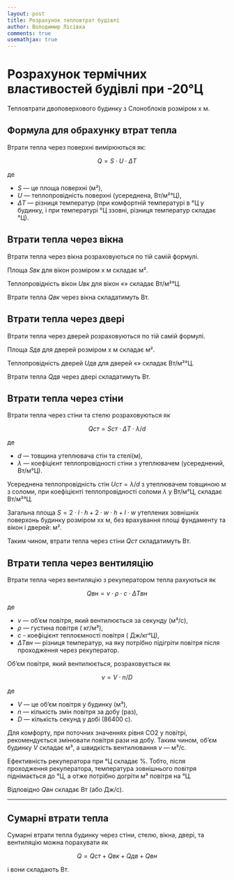 ```yaml
---
layout: post
title: Розрахунок тепловтрат будівлі
author: Володимир Лісівка
comments: true
usemathjax: true
---
```

<script>
  function p(str) { document.write(str); }

  // Print number in locale specific way.
  var locale_format = new Intl.NumberFormat('uk-UA');
  function pn(number) { document.write(locale_format.format(number)); }
  function pbn(number) { document.write('<b>',locale_format.format(number),'</b>'); }

  var температура_ззовні = -20; // °C
  var температура_в_будинку = 20; // °C
  var різниця_температур = температура_в_будинку - температура_ззовні; // K

  var довжина_будинку = 10, ширина_будинку = 8, висота_будинку = 2*2.5; // m
  var товщина_стіни = 0.4; // m
  var теплопровідність_соломи = 0.05; // Wt/m*K

  var назва_вікна = 'KBE 88 Passiv';
  var теплопровідність_вікон = 0.81; // Wt/m²*K
  var ширина_вікна = 1.32, висота_вікна = 1.42; // m
  var кількість_вікон = 11;

  var назва_дверей = 'Вхідні утеплені пінопластом 40мм';
  var теплопровідність_дверей = 1.5; // Wt/m²*K
  var ширина_двері = 1.2, висота_двері = 2.1; // m
  var кількість_дверей = 2;
</script>

# Розрахунок термічних властивостей будівлі при -20°Ц

Тепловтрати двоповерхового будинку з Слоноблоків розміром <script>pn(довжина_будинку)</script>x<script>pn(ширина_будинку)</script> м.

## Формула для обрахунку втрат тепла

Втрати тепла через поверхні  вимірюються як:

$$ Q = S \cdot U \cdot ΔT$$

де

  * $S$ — це площа поверхні (м²),
  * $U$ — теплопровідність поверхні (усереднена, Вт/м²°Ц),
  * $ΔT$ — різниця температур (при комфортній температурі в <script>pn(температура_в_будинку)</script>°Ц у будинку, і при температурі <script>pn(температура_ззовні)</script>°Ц ззовні, різниця температур складає <script>pn(різниця_температур)</script>°Ц).

## Втрати тепла через вікна

<script>
try {
  var площа_вікна = ширина_вікна * висота_вікна; // m²
  var площа_вікон = площа_вікна * кількість_вікон; // m²
  var втрати_тепла_через_вікна = теплопровідність_вікон * площа_вікон * різниця_температур; // Wt

} catch(e) { document.write(e); }
</script>

Втрати тепла через вікна розраховуються по тій самій формулі.

Площа $Sвк$ для <script>pn(кількість_вікон)</script> вікон розміром <script>pn(ширина_вікна)</script>x<script>pn(висота_вікна)</script> м складає <script>pbn(площа_вікон)</script> м².

Теплопровідність вікон $Uвк$ для вікон «<script>p(назва_вікна)</script>» складає <script>pbn(теплопровідність_вікон)</script> Вт/м²°Ц.

Втрати тепла $Qвк$ через вікна складатимуть <script>pbn(втрати_тепла_через_вікна);</script> Вт.

## Втрати тепла через двері

<script>
try {
  var площа_двері = ширина_двері * висота_двері; // m²
  var площа_дверей = площа_двері * кількість_дверей; // m²
  var втрати_тепла_через_двері = теплопровідність_дверей * площа_дверей * різниця_температур; // Wt

} catch(e) { document.write(e); }
</script>

Втрати тепла через дверей розраховуються по тій самій формулі.

Площа $Sдв$ для <script>pn(кількість_дверей)</script> дверей розміром <script>pn(ширина_двері)</script>x<script>pn(висота_двері)</script> м складає <script>pbn(площа_дверей)</script> м².

Теплопровідність дверей $Uдв$ для дверей «<script>p(назва_дверей)</script>» складає <script>pbn(теплопровідність_дверей)</script> Вт/м²°Ц.

Втрати тепла $Qдв$ через двері складатимуть <script>pbn(втрати_тепла_через_двері);</script> Вт.

## Втрати тепла через стіни

<script>
try {
  var теплопровідність_стіни = теплопровідність_соломи / товщина_стіни; // Wt/m²*K
  var площа_стін = 2*(довжина_будинку + ширина_будинку) * висота_будинку; // m²
  var площа_стелі = довжина_будинку * ширина_будинку; // m²
  var площа_поверхні_будинку = площа_стін + площа_стелі - площа_вікон - площа_дверей; // m²
  var втрати_тепла_через_стіни = теплопровідність_стіни * площа_поверхні_будинку * різниця_температур; // Wt

} catch(e) { document.write(e); }
</script>

Втрати тепла через стіни та стелю розраховуються як

$$ Qст = Sст \cdot ΔT \cdot λ / d$$

де 

  * $d$ — товщина утеплювача стін та стелі(м),
  * $λ$ — коефіцієнт теплопровідності стіни з утеплювачем (усереднений, Вт/м°Ц).

Усереднена теплопровідність стін $Uст = λ / d$ з утеплювачем товщиною <script>pn(товщина_стіни)</script> м з соломи, при коефіцієнті теплопровідності соломи $λ$ у <script>pn(теплопровідність_соломи)</script> Вт/м°Ц, складає <script>pbn(теплопровідність_стіни)</script> Вт/м²°Ц.

Загальна площа $S = 2 \cdot l \cdot h + 2 \cdot w \cdot h + l \cdot w$ утеплених зовнішніх поверхонь будинку розміром <script>pn(довжина_будинку)</script>x<script>pn(ширина_будинку)</script>x<script>pn(висота_будинку)</script> м, без врахування площі фундаменту та вікон і дверей: <script>pbn(площа_поверхні_будинку)</script> м².

Таким чином, втрати тепла через стіни $Qст$ складатимуть <script>pbn(втрати_тепла_через_стіни)</script> Вт.


## Втрати тепла через вентиляцію

<script>
try {
  var кількість_змін_повітря_на_день = 3;
  var ккд_рекуператора = 0.5; // При -20°Ц
  var густина_повітря = 1.29; // kg/m³
  var теплоємність_повітря = 1000; // J/kg*K

  var обʼєм_будинку = довжина_будинку * ширина_будинку * висота_будинку; // m³

  var обʼєм_повітря_на_день = обʼєм_будинку * кількість_змін_повітря_на_день; // m³/day
  var обʼєм_повітря_на_секунду = обʼєм_повітря_на_день/(24*60*60); // m³/s
  var різниця_температур_для_догрівання = різниця_температур * ккд_рекуператора; // K
  var втрати_тепла_через_вентиляцію = обʼєм_повітря_на_секунду * густина_повітря * теплоємність_повітря * різниця_температур_для_догрівання; // J/s або Wt

} catch(e) { document.write(e); }
</script>

Втрати тепла через вентиляцію з рекуператором тепла рахуються як

$$ Qвн = v \cdot ρ \cdot c \cdot ΔTвн$$

де

  * $v$ — обʼєм повітря, який вентилюється за секунду (м³/с),
  * $ρ$ — густина повітря (<script>pn(густина_повітря)</script> кг/м³),
  * $с$ - коефіцієнт теплоємності повітря (<script>pn(теплоємність_повітря)</script> Дж/кг°Ц),
  * $ΔTвн$ — різниця температур, на яку потрібно підігріти повітря після проходження через рекуператор.

Обʼєм повітря, який вентилюється, розраховується як

$$v = V \cdot n / D $$

де

  * $V$ — це обʼєм повітря у будинку (м³),
  * $n$ — кількість змін повітря за добу (раз),
  * $D$ — кількість секунд у добі (86400 с).

Для комфорту, при поточних значеннях рівня CO2 у повітрі, рекомендується змінювати повітря <script>pn(кількість_змін_повітря_на_день)</script> рази на добу. Таким чином, обʼєм будинку $V$ складає <script>pn(обʼєм_будинку)</script> м³, а швидкість вентилювання $v$ — <script>pbn(обʼєм_повітря_на_секунду)</script> м³/с.

Ефективність рекуператора при <script>pn(температура_ззовні)</script>°Ц складає <script>pn(ккд_рекуператора*100)</script> %. Тобто, після проходження рекуператора, температура зовнішнього повітря піднімається до <script>pn(температура_ззовні+різниця_температур * ккд_рекуператора)</script>°Ц, а отже потрібно догріти <script>pn(обʼєм_повітря_на_секунду)</script> м³ повітря на <script>pn(різниця_температур_для_догрівання)</script>°Ц.

Відповідно $Qвн$ складає <script>pbn(втрати_тепла_через_вентиляцію)</script> Вт (або Дж/с).

---

## Сумарні втрати тепла
<script>
try {
  var сумарні_втрати_тепла = втрати_тепла_через_стіни + втрати_тепла_через_вікна + втрати_тепла_через_двері + втрати_тепла_через_вентиляцію; // Wt
} catch(e) { document.write(e); }
</script>


Сумарні втрати тепла будинку через стіни, стелю, вікна, двері, та вентиляцію можна порахувати як

$$ Q = Qст + Qвк + Qдв + Qвн$$

і вони складають <script>pbn(сумарні_втрати_тепла)</script> Вт.
